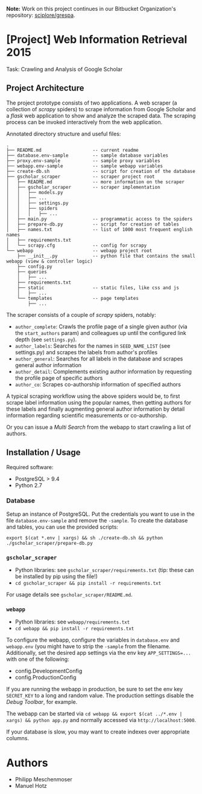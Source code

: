 **Note:** Work on this project continues in our Bitbucket Organization's repository: [sciplore/grespa](https://bitbucket.org/sciplore/grespa). 

# [Project] Web Information Retrieval 2015

Task: Crawling and Analysis of Google Scholar

## Project Architecture

The project prototype consists of two applications. A web scraper (a collection of *scrapy* spiders) to scrape information
 from Google Scholar and a *flask* web application to show and analyze the scraped data. The scraping process can be invoked
 interactively from the web application.

Annotated directory structure and useful files:
```
.
├── README.md                   -- current readme
├── database.env-sample         -- sample database variables
├── proxy.env-sample            -- sample proxy variables
├── webapp.env-sample           -- sample webapp variables
├── create-db.sh                -- script for creation of the database
├── gscholar_scraper            -- scraper project root
│   ├── README.md               -- more information on the scraper
│   ├── gscholar_scraper        -- scraper implementation
│   │   ├── models.py
│   │   ├── ...
│   │   ├── settings.py
│   │   ├── spiders
│   │   │   ├── ...
│   ├── main.py                 -- programmatic access to the spiders
│   ├── prepare-db.py           -- script for creation of tables
│   ├── names.txt               -- list of 1000 most frequent english names
│   ├── requirements.txt        
│   └── scrapy.cfg              -- config for scrapy
└── webapp                      -- webapp project root
    ├── __init__.py             -- python file that contains the small webapp (view & controller logic)
    ├── config.py               
    ├── queries
    │   ├── ...
    ├── requirements.txt
    ├── static                  -- static files, like css and js
    │   ├── ...
    └── templates               -- page templates
        ├── ...
```

The scraper consists of a couple of *scrapy* spiders, notably:

- `author_complete`: Crawls the profile page of a single given author (via the `start_authors` param) and colleagues up 
   until the configured link depth (see `settings.py`).
- `author_labels`: Searches for the names in `SEED_NAME_LIST` (see settings.py) and scrapes the labels from author's 
   profiles
- `author_general`: Searches for all labels in the database and scrapes general author information
- `author_detail`: Complements existing author information by requesting the profile page of specific authors
- `author_co`: Scrapes co-authorship information of specified authors

A typical scraping workflow using the above spiders would be, to first scrape label information using the popular names,
then getting authors for these labels and finally augmenting general author information by detail information regarding
scientific measurements or co-authorship.

Or you can issue a *Multi Search* from the webapp to start crawling a list of authors.

## Installation / Usage

Required software:

- PostgreSQL > 9.4
- Python 2.7

### Database

Setup an instance of PostgreSQL. Put the credentials you want to use in the file `database.env-sample` and remove the `-sample`.
To create the database and tables, you can use the provided scripts:

```
export $(cat *.env | xargs) && sh ./create-db.sh && python ./gscholar_scraper/prepare-db.py
```

### `gscholar_scraper`

- Python libraries: see `gscholar_scraper/requirements.txt` (tip: these can be installed by pip using the file!)
- `cd gscholar_scraper && pip install -r requirements.txt`

For usage details see `gscholar_scraper/README.md`.

### `webapp`

- Python libraries: see `webapp/requirements.txt`
- `cd webapp && pip install -r requirements.txt`

To configure the webapp, configure the variables in `database.env` and `webapp.env` (you might have to strip the `-sample` from the filename. 
Additionally, set the desired app settings via the env key `APP_SETTINGS=...` with one of the following:
 
 - config.DevelopmentConfig
 - config.ProductionConfig
 
If you are running the webapp in production, be sure to set the env key `SECRET_KEY` to a long and random value.
The production settings disable the *Debug Toolbar*, for example.

The webapp can be started via `cd webapp && export $(cat ../*.env | xargs) && python app.py` and normally accessed via `http://localhost:5000`.

If your database is slow, you may want to create indexes over appropriate columns.

# Authors

- Philipp Meschenmoser
- Manuel Hotz

